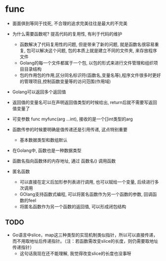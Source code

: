 func
===

- 面面俱到等同于找死, 不合理的追求完美往往是最大的不完美
- 为什么需要函数呢? 提高代码的复用性, 有利于代码的维护
    - 函数解决了代码复用性的问题, 但是带来了新的问题, 就是函数名很容易重复, 包可以解决这个问题, 包的本质上就是建立不同的文件夹, 来存放程序文件
    - Golang的每一个文件都属于一个包, 以包的形式来进行文件管理和组织项目目录结构
    - 包的作用包的作用,区分同名标识符(函数名,变量名等),程序文件很多时更好的管理项目,控制函数变量等的访问范围(作用域)
- Golang可以返回多个返回值
- 返回值的变量名可以在声明返回值类型的时候给出, return后就不需要写返回值变量了
- 可变参数 func myfunc(arg ...int), 接收的是一个[]int类型的arg
- 函数传参的时候要明确是值传递还是引用传递, 这点特别重要
    - 基本数据类型和数组默认

- 在Golang中, 函数也是一种数据类型
- 函数名指向函数体的内存地址, 通过 函数名() 调用函数
- 匿名函数
    - 可以直接在定义后加形参列表进行调用, 也可以赋给一个变量, 后续进行多次调用
    - GOlang支持函数式编程, 可以将匿名函数作为另一个函数的参数, 回调函数的feel
    - 将匿名函数作为另一个函数的返回值, 可以形成闭包结构

## TODO
- Go语言中slice，map这三种类型的实现机制类似指针，所以可以直接传递，而不用取地址后传递指针。（注：若函数需改变slice的长度，则仍需要取地址传递指针）
    - 这句话我现在还不能理解, 我觉得改变slice的长度也没事呀